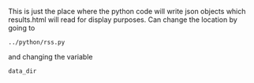 This is just the place where the python code will write json objects which results.html will read for display purposes.
Can change the location by going to  
```
../python/rss.py
```
and changing the variable
```python
data_dir
```
